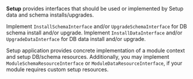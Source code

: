 **Setup** provides interfaces that should be used or implemented by Setup data and schema installs/upgrades.
 
Implement `InstallSchemaInterface` and/or `UpgradeSchemaInterface` for DB schema install and/or upgrade.
Implement `InstallDataInterface` and/or `UpgradeDataInterface` for DB data install and/or upgrade.

Setup application provides concrete implementation of a module context and setup DB/schema resources.
Additionally, you may implement `ModuleSchemaResourceInterface` or `ModuleDataResourceInterface`, if your module
requires custom setup resources.

